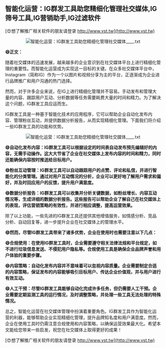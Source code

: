 ## **智能化运营：IG群发工具助您精细化管理社交媒体,IG筛号工具,IG营销助手,IG过滤软件**

[😍想了解推广相关软件的朋友请登录 http://www.vst.tw](http://www.vst.tw)

 <center><img src="https://vst.tw/MP4/tuiguang/png/7.png" alt="智能化运营：IG群发工具助您精细化管理社交媒体____.txt"></center>

**😄正文：**

随着社交媒体的迅速发展，越来越多的企业意识到在社交媒体平台上进行精细化管理的重要性。而智能化运营成为实现这一目标的关键。在众多社交媒体平台中，Instagram（简称IG）作为一个以图片和视频分享为主的平台，正逐渐成为企业进行品牌推广和用户沟通的热门选择。

然而，对于许多企业来说，在IG上进行精细化管理并不容易。手动发布和管理大量的内容、跟踪用户互动、分析数据等任务需要耗费大量的时间和精力。为了解决这个问题，IG群发工具应运而生。

IG群发工具是一种基于智能化技术的应用程序，它可以帮助企业自动化发布内容、管理粉丝互动，并提供数据分析报告，从而实现精细化管理。下面我们将介绍一些IG群发工具的功能和优势。

 <center><img src="https://vst.tw/MP4/tuiguang/png/1.png" alt="智能化运营：IG群发工具助您精细化管理社交媒体____.txt"></center>

**😄自动化发布内容：IG群发工具可以根据设定的时间表自动发布预先编辑好的内容，无需手动操作。这大大节省了企业在社交媒体上发布内容的时间和精力，同时还能确保内容按时推送给目标用户。**

**😄粉丝互动管理：IG群发工具可以自动跟踪用户的点赞、评论和私信，并进行智能化的分类管理。通过对用户互动情况的分析，企业可以更好地了解用户需求和偏好，并及时回应用户的反馈，提升用户满意度。**

**😄数据分析报告：IG群发工具可以收集并分析关键数据，如粉丝增长、内容互动情况等，生成详细的数据分析报告。这些报告可以帮助企业了解自己在社交媒体上的表现，评估营销策略的有效性，并进行相应调整，提高运营效果。**

除了以上功能，一些先进的IG群发工具还提供其他增值服务，如情感分析、竞品分析、自动回复等，进一步提升企业在社交媒体上的管理水平。

**😄然而，尽管IG群发工具带来了诸多优势，企业在使用时也需要注意以下几点：**

**😄合规使用：在使用IG群发工具时，企业需要遵守相关法律法规和平台规定，如不进行垃圾信息发送、不侵犯用户隐私等。合规使用工具是确保企业品牌声誉和用户体验的重要步骤。**

**😄内容策略：自动化发布内容并不意味着可以忽视内容质量。企业需要制定合适的内容策略，保证发布的内容能够吸引目标用户、传达企业价值观，并与用户进行有效互动。**

**😄人工干预：尽管IG群发工具能够自动化完成许多任务，但仍需要人工干预。企业需要定期监测工具的运行情况，及时调整策略，并处理一些工具无法处理的特殊情况。**

总之，智能化运营在社交媒体管理中扮演着重要角色。IG群发工具作为智能化运营的利器，能够帮助企业实现精细化管理，提升品牌知名度和用户满意度。然而，企业在使用工具时仍需注意合规使用和内容策略，以确保运营效果最大化。希望本文能给您带来一些启发，祝您在社交媒体上取得更好的成果！

[😍想了解推广相关软件的朋友请登录 http://www.vst.tw](http://www.vst.tw)



